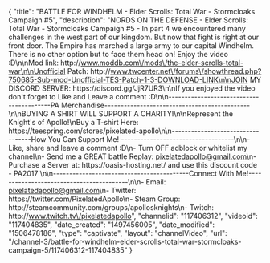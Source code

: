 {
    "title": "BATTLE FOR WINDHELM - Elder Scrolls: Total War - Stormcloaks Campaign #5",
    "description": "NORDS ON THE DEFENSE - Elder Scrolls: Total War - Stormcloaks Campaign #5 - In part 4 we encountered many challenges in the west part of our kingdom.  But now that fight is right at our front door.  The Empire has marched a large army to our capital Windhelm.  There is no other option but to face them head on! Enjoy the video :D\n\nMod link: http:\/\/www.moddb.com\/mods\/the-elder-scrolls-total-war\n\nUnofficial Patch: http:\/\/www.twcenter.net\/forums\/showthread.php?750685-Sub-mod-Unofficial-TES-Patch-1-3-DOWNLOAD-LINK\n\nJOIN MY DISCORD SERVER: https:\/\/discord.gg\/JjR7UR3\n\nIf you enjoyed the video don't forget to Like and Leave a comment :D\n\n-----------------------------------------PA Merchandise---------------------------------------------\n\nBUYING A SHIRT WILL SUPPORT A CHARITY!\n\nRepresent the Knight's of Apollo!\nBuy a T-shirt Here: https:\/\/teespring.com\/stores\/pixelated-apollo\n\n----------------------------------How You Can Support Me! -----------------------------------\n\n- Like, share and leave a comment :D\n- Turn OFF adblock or whitelist my channel\n- Send me a GREAT battle Replay: pixelatedapollo@gmail.com\n- Purchase a Server at: https:\/\/oasis-hosting.net\/ and use this discount code - PA2017 \n\n------------------------------------------Connect With Me!-----------------------------------------\n\n- Email: pixelatedapollo@gmail.com\n- Twitter: https:\/\/twitter.com\/PixelatedApollo\n- Steam Group:  http:\/\/steamcommunity.com\/groups\/apollosknights\n- Twitch: http:\/\/www.twitch.tv\/pixelatedapollo",
    "channelid": "117406312",
    "videoid": "117404835",
    "date_created": "1497456005",
    "date_modified": "1506478186",
    "type": "captivate",
    "layout": "channelVideo",
    "url": "\/channel-3\/battle-for-windhelm-elder-scrolls-total-war-stormcloaks-campaign-5\/117406312-117404835"
}